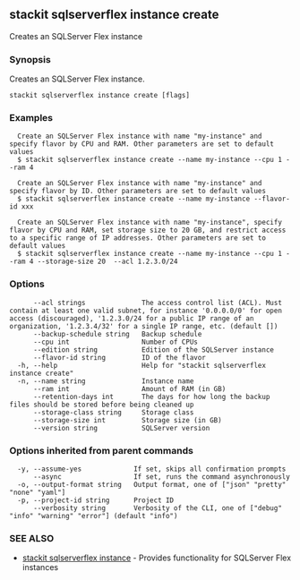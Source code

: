 ## stackit sqlserverflex instance create

Creates an SQLServer Flex instance

### Synopsis

Creates an SQLServer Flex instance.

```
stackit sqlserverflex instance create [flags]
```

### Examples

```
  Create an SQLServer Flex instance with name "my-instance" and specify flavor by CPU and RAM. Other parameters are set to default values
  $ stackit sqlserverflex instance create --name my-instance --cpu 1 --ram 4

  Create an SQLServer Flex instance with name "my-instance" and specify flavor by ID. Other parameters are set to default values
  $ stackit sqlserverflex instance create --name my-instance --flavor-id xxx

  Create an SQLServer Flex instance with name "my-instance", specify flavor by CPU and RAM, set storage size to 20 GB, and restrict access to a specific range of IP addresses. Other parameters are set to default values
  $ stackit sqlserverflex instance create --name my-instance --cpu 1 --ram 4 --storage-size 20  --acl 1.2.3.0/24
```

### Options

```
      --acl strings              The access control list (ACL). Must contain at least one valid subnet, for instance '0.0.0.0/0' for open access (discouraged), '1.2.3.0/24 for a public IP range of an organization, '1.2.3.4/32' for a single IP range, etc. (default [])
      --backup-schedule string   Backup schedule
      --cpu int                  Number of CPUs
      --edition string           Edition of the SQLServer instance
      --flavor-id string         ID of the flavor
  -h, --help                     Help for "stackit sqlserverflex instance create"
  -n, --name string              Instance name
      --ram int                  Amount of RAM (in GB)
      --retention-days int       The days for how long the backup files should be stored before being cleaned up
      --storage-class string     Storage class
      --storage-size int         Storage size (in GB)
      --version string           SQLServer version
```

### Options inherited from parent commands

```
  -y, --assume-yes             If set, skips all confirmation prompts
      --async                  If set, runs the command asynchronously
  -o, --output-format string   Output format, one of ["json" "pretty" "none" "yaml"]
  -p, --project-id string      Project ID
      --verbosity string       Verbosity of the CLI, one of ["debug" "info" "warning" "error"] (default "info")
```

### SEE ALSO

* [stackit sqlserverflex instance](./stackit_sqlserverflex_instance.md)	 - Provides functionality for SQLServer Flex instances

